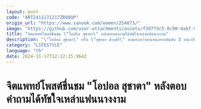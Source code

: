 ```yaml
---
layout: post
code: "ART2411171217ZR88QP"
origin_url: "https://www.sanook.com/women/254873/"
image: "https://github.com/user-attachments/assets/f3d773c5-0c90-4abf-9b0d-e52ed4a7244d"
title: "จิตแพทย์โพสต์ชื่นชม \"โอปอล สุชาตา\" หลังตอบคำถามได้ทัชใจเหล่าแฟนนางงาม"
description: "\"โอปอล สุชาตา\" หรือ \"สุชาตา ช่วงศรี\" สามารถคว้าตำแหน่งรองอันดับ 3 บนเวทีการประกวด Miss Universe 2024"
category: "LIFESTYLE"
language: "th"
date: 2024-11-17T12:22:15.964Z
---
```


# จิตแพทย์โพสต์ชื่นชม "โอปอล สุชาตา" หลังตอบคำถามได้ทัชใจเหล่าแฟนนางงาม